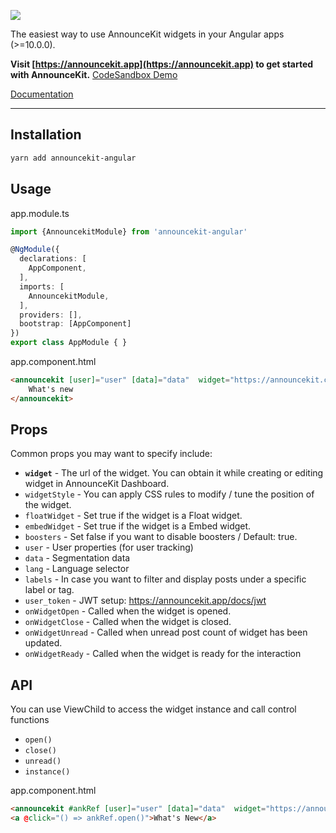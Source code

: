 ![](https://announcekit.app/images/logo@2x.png)

The easiest way to use AnnounceKit widgets in your Angular apps (>=10.0.0).

**Visit [https://announcekit.app](https://announcekit.app) to get started with AnnounceKit.**
[CodeSandbox Demo](https://codesandbox.io/s/announcekit-angular-u4nxq)

[Documentation](https://announcekit.app/docs/angular)
______
## Installation

```sh
yarn add announcekit-angular
```

## Usage

app.module.ts
```ts
import {AnnouncekitModule} from 'announcekit-angular'

@NgModule({
  declarations: [
    AppComponent,
  ],
  imports: [
    AnnouncekitModule,
  ],
  providers: [],
  bootstrap: [AppComponent]
})
export class AppModule { }
```


app.component.html
```html
<announcekit [user]="user" [data]="data"  widget="https://announcekit.co/widgets/v2/3xdhio">
    What's new
</announcekit>
```

## Props

Common props you may want to specify include:

- **`widget`** - The url of the widget. You can obtain it while creating or editing widget in AnnounceKit Dashboard.
- `widgetStyle` - You can apply CSS rules to modify / tune the position of the widget.
- `floatWidget` - Set true if the widget is a Float widget.
- `embedWidget` - Set true if the widget is a Embed widget.
- `boosters` - Set false if you want to disable boosters / Default: true.
- `user` - User properties (for user tracking)
- `data` - Segmentation data
- `lang` - Language selector
- `labels` -  In case you want to filter and display posts under a specific label or tag.
- `user_token` - JWT setup: https://announcekit.app/docs/jwt
- `onWidgetOpen` - Called when the widget is opened.
- `onWidgetClose` - Called when the widget is closed.
- `onWidgetUnread` - Called when unread post count of widget has been updated.
- `onWidgetReady` - Called when the widget is ready for the interaction

## API

You can use ViewChild to access the widget instance and call control functions

- `open()`
- `close()`
- `unread()`
- `instance()`

app.component.html
```html
<announcekit #ankRef [user]="user" [data]="data"  widget="https://announcekit.app/widgets/v2/2TrvK8"></announcekit>
<a @click="() => ankRef.open()">What's New</a>
```